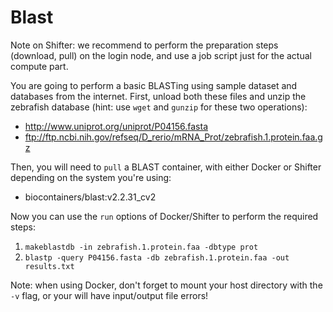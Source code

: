 # Blast

Note on Shifter: we recommend to perform the preparation steps (download, pull) on the login node, 
and use a job script just for the actual compute part.

You are going to perform a basic BLASTing using sample dataset and databases from the internet. First, unload both these files and unzip the zebrafish database
(hint: use `wget` and `gunzip` for these two operations):
* http://www.uniprot.org/uniprot/P04156.fasta
* ftp://ftp.ncbi.nih.gov/refseq/D_rerio/mRNA_Prot/zebrafish.1.protein.faa.gz 

Then, you will need to `pull` a BLAST container, with either Docker or Shifter depending on the system you're using:
* biocontainers/blast:v2.2.31_cv2

Now you can use the `run` options of Docker/Shifter to perform the required steps:
1. `makeblastdb -in zebrafish.1.protein.faa -dbtype prot`
1. `blastp -query P04156.fasta -db zebrafish.1.protein.faa -out results.txt`

Note: when using Docker, don't forget to mount your host directory with the `-v` flag, or your will have input/output file errors!
